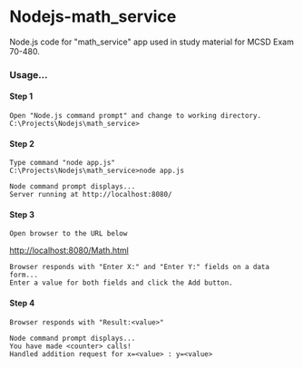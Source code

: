 # Nodejs-math_service

Node.js code for "math_service" app used in study material for MCSD Exam 70-480.

### Usage...

#### Step 1
```
Open "Node.js command prompt" and change to working directory.
C:\Projects\Nodejs\math_service>
```

#### Step 2
```
Type command "node app.js"
C:\Projects\Nodejs\math_service>node app.js

Node command prompt displays...
Server running at http://localhost:8080/
```

#### Step 3
```
Open browser to the URL below 
```
<http://localhost:8080/Math.html>
```
Browser responds with "Enter X:" and "Enter Y:" fields on a data form...
Enter a value for both fields and click the Add button.
```

#### Step 4
```
Browser responds with "Result:<value>"

Node command prompt displays...
You have made <counter> calls!
Handled addition request for x=<value> : y=<value>
```
